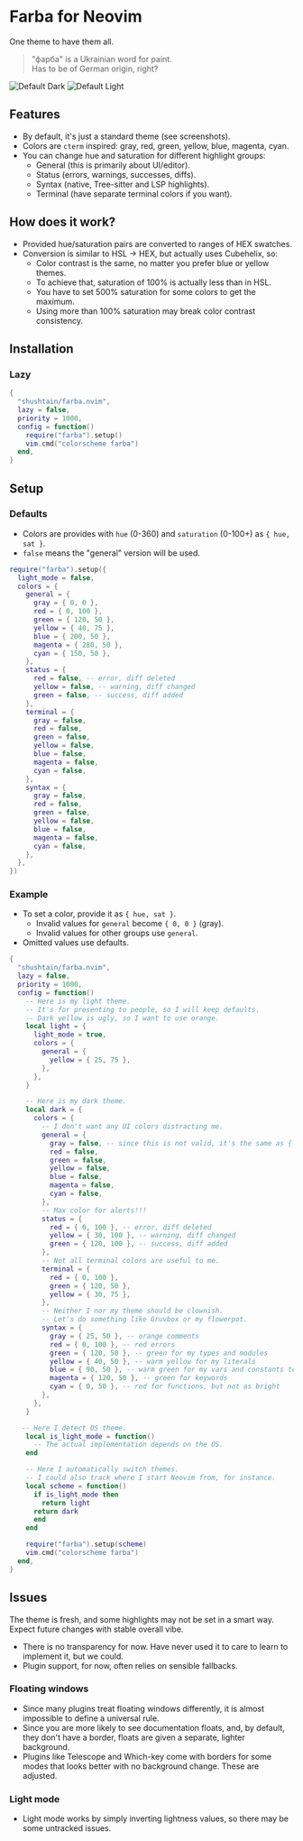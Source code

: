 # Farba for Neovim

One theme to have them all.

> "фарба" is a Ukrainian word for paint.  
> Has to be of German origin, right?

![Default Dark](default-dark.png)
![Default Light](default-light.png)

## Features

- By default, it's just a standard theme (see screenshots).
- Colors are `cterm` inspired: gray, red, green, yellow, blue, magenta, cyan.
- You can change hue and saturation for different highlight groups:
  - General (this is primarily about UI/editor).
  - Status (errors, warnings, successes, diffs).
  - Syntax (native, Tree-sitter and LSP highlights).
  - Terminal (have separate terminal colors if you want).

## How does it work?

- Provided hue/saturation pairs are converted to ranges of HEX swatches.
- Conversion is similar to HSL -> HEX, but actually uses Cubehelix, so:
  - Color contrast is the same, no matter you prefer blue or yellow themes.
  - To achieve that, saturation of 100% is actually less than in HSL.
  - You have to set 500% saturation for some colors to get the maximum.
  - Using more than 100% saturation may break color contrast consistency.

## Installation

### Lazy

```lua
{
  "shushtain/farba.nvim",
  lazy = false,
  priority = 1000,
  config = function()
    require("farba").setup()
    vim.cmd("colorscheme farba")
  end,
}
```

## Setup

### Defaults

- Colors are provides with `hue` (0-360) and `saturation` (0-100+) as `{ hue, sat }`.
- `false` means the "general" version will be used.

```lua
require("farba").setup({
  light_mode = false,
  colors = {
    general = {
      gray = { 0, 0 },
      red = { 0, 100 },
      green = { 120, 50 },
      yellow = { 40, 75 },
      blue = { 200, 50 },
      magenta = { 280, 50 },
      cyan = { 150, 50 },
    },
    status = {
      red = false, -- error, diff deleted
      yellow = false, -- warning, diff changed
      green = false, -- success, diff added
    },
    terminal = {
      gray = false,
      red = false,
      green = false,
      yellow = false,
      blue = false,
      magenta = false,
      cyan = false,
    },
    syntax = {
      gray = false,
      red = false,
      green = false,
      yellow = false,
      blue = false,
      magenta = false,
      cyan = false,
    },
  },
})
```

### Example

- To set a color, provide it as `{ hue, sat }`.
  - Invalid values for `general` become `{ 0, 0 }` (gray).
  - Invalid values for other groups use `general`.
- Omitted values use defaults.

```lua
{
  "shushtain/farba.nvim",
  lazy = false,
  priority = 1000,
  config = function()
    -- Here is my light theme.
    -- It's for presenting to people, so I will keep defaults.
    -- Dark yellow is ugly, so I want to use orange.
    local light = {
      light_mode = true,
      colors = {
        general = {
          yellow = { 25, 75 },
        },
      },
    }

    -- Here is my dark theme.
    local dark = {
      colors = {
        -- I don't want any UI colors distracting me.
        general = {
          gray = false, -- since this is not valid, it's the same as { 0, 0 }
          red = false,
          green = false,
          yellow = false,
          blue = false,
          magenta = false,
          cyan = false,
        },
        -- Max color for alerts!!!
        status = {
          red = { 0, 100 }, -- error, diff deleted
          yellow = { 30, 100 }, -- warning, diff changed
          green = { 120, 100 }, -- success, diff added
        },
        -- Not all terminal colors are useful to me.
        terminal = {
          red = { 0, 100 },
          green = { 120, 50 },
          yellow = { 30, 75 },
        },
        -- Neither I nor my theme should be clownish.
        -- Let's do something like Gruvbox or my flowerpot.
        syntax = {
          gray = { 25, 50 }, -- orange comments
          red = { 0, 100 }, -- red errors
          green = { 120, 50 }, -- green for my types and modules
          yellow = { 40, 50 }, -- warm yellow for my literals
          blue = { 90, 50 }, -- warm green for my vars and constants to protect eyes
          magenta = { 120, 50 }, -- green for keywords
          cyan = { 0, 50 }, -- red for functions, but not as bright
        },
      },
    }

   -- Here I detect OS theme.
    local is_light_mode = function()
      -- The actual implementation depends on the OS.
    end

    -- Here I automatically switch themes.
    -- I could also track where I start Neovim from, for instance.
    local scheme = function()
      if is_light_mode then
        return light
      return dark
      end
    end

    require("farba").setup(scheme)
    vim.cmd("colorscheme farba")
  end,
}
```

## Issues

The theme is fresh, and some highlights may not be set in a smart way. Expect future changes with stable overall vibe.

- There is no transparency for now. Have never used it to care to learn to implement it, but we could.
- Plugin support, for now, often relies on sensible fallbacks.

### Floating windows

- Since many plugins treat floating windows differently, it is almost impossible to define a universal rule.
- Since you are more likely to see documentation floats, and, by default, they don't have a border, floats are given a separate, lighter background.
- Plugins like Telescope and Which-key come with borders for some modes that looks better with no background change. These are adjusted.

### Light mode

- Light mode works by simply inverting lightness values, so there may be some untracked issues.
